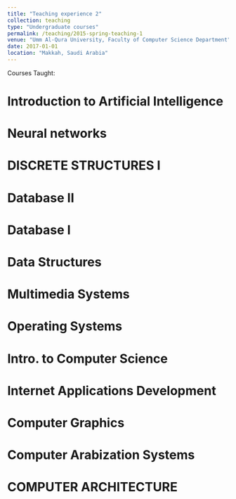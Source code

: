 ```yaml
---
title: "Teaching experience 2"
collection: teaching
type: "Undergraduate courses"
permalink: /teaching/2015-spring-teaching-1
venue: "Umm Al-Qura University, Faculty of Computer Science Department"
date: 2017-01-01
location: "Makkah, Saudi Arabia"
---
```


Courses Taught:

Introduction to Artificial Intelligence
=

Neural networks
=

DISCRETE STRUCTURES I
=

Database II
=

Database I
=

Data Structures
=

Multimedia Systems
=

Operating Systems
=

Intro. to Computer Science
=

Internet Applications Development
=

Computer Graphics
=

Computer Arabization Systems
=

COMPUTER ARCHITECTURE
=

